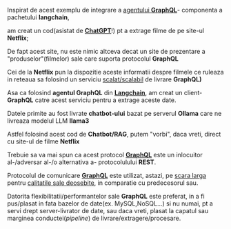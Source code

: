 

Inspirat de acest exemplu de integrare a [agentului **GraphQL**](https://python.langchain.com/v0.2/docs/integrations/tools/graphql/)- componenta a pachetului **langchain**,

am creat un cod(asistat de [**ChatGPT**](https://chatgpt.com/c/3da6507c-193f-4af5-a162-b775cb780d0a)!) pt a extrage filme de pe site-ul **Netflix**;

De fapt acest site, nu este nimic altceva decat un site de prezentare a "produselor"(filmelor) sale care suporta protocolul **GraphQL**

Cei de la **Netflix** pun la dispozitie aceste informatii despre filmele ce ruleaza in reteaua sa folosind un serviciu [scalat/scalabil](https://www.geeksforgeeks.org/how-netflix-scales-its-api-with-graphql/) de livrare **GraphQL)**

Asa ca folosind **agentul GraphQL** din [**Langchain**](https://www.analyticsvidhya.com/genaipinnacle/2/genai-workshop?utm_source=webengage_india&utm_medium=ion.stefanache0%40gmail.com&utm_campaign=01-Sep-2024%7C%7Cdhs_row_open_lp&utm_content=workshop), am creat un client-**GraphQL** catre acest serviciu pentru a extrage aceste date.

Datele primite au fost livrate **chatbot-ului** bazat pe serverul **Ollama** care ne livreaza modelul LLM **llama3**

Astfel folosind acest cod de **Chatbot/RAG**, putem "vorbi", daca vreti, direct cu site-ul de filme **Netflix**

Trebuie sa va mai spun ca acest protocol [**GraphQL**](https://en.wikipedia.org/wiki/GraphQL) este un inlocuitor al-/adversar al-/o alternativa a- protocolulului **REST**.

Protocolul de comunicare [**GraphQL**](https://en.wikipedia.org/wiki/GraphQL) este utilizat, astazi, pe [scara larga](https://blog.postman.com/how-to-choose-between-rest-vs-graphql-vs-grpc-vs-soap/) pentru [calitatile sale deosebite](https://www.guru99.com/ro/graphql-vs-rest-apis.html), in comparatie cu predecesorul sau.

Datorita flexibilitatii/performantelor sale **GraphQL** este preferat, in a fi pus/plasat in fata bazelor de date(ex. MySQL,NoSQL...) si nu numai, pt a servi drept server-livrator de date, sau daca vreti, plasat la capatul sau marginea conductei(*pipeline*) de livrare/extragere/procesare.

